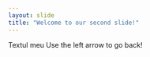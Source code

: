 ```yaml
---
layout: slide
title: "Welcome to our second slide!"
---
```

Textul meu
Use the left arrow to go back!
